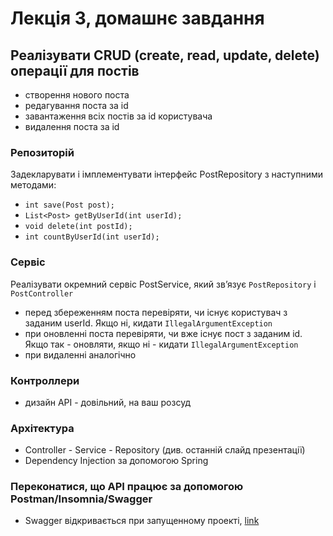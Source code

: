 # Лекція 3, домашнє завдання

## Реалізувати CRUD (create, read, update, delete) операції для постів
* створення нового поста
* редагування поста за id
* завантаження всіх постів за id користувача
* видалення поста за id

### Репозиторій
Задекларувати і імплементувати інтерфейс PostRepository з наступними методами:
* `int save(Post post);`
* `List<Post> getByUserId(int userId);`
* `void delete(int postId);`
* `int countByUserId(int userId);`

### Сервіс
Реалізувати окремний сервіс PostService, який звʼязує `PostRepository` і `PostController`
* перед збереженням поста перевіряти, чи існує користувач з заданим userId. Якщо ні, кидати `IllegalArgumentException`
* при оновленні поста перевіряти, чи вже існує пост з заданим id. Якщо так - оновляти, якщо ні - кидати `IllegalArgumentException`
* при видаленні аналогічно

### Контроллери
* дизайн API - довільний, на ваш розсуд

### Архітектура
* Controller - Service - Repository (див. останній слайд презентації)
* Dependency Injection за допомогою Spring

### Переконатися, що API працює за допомогою Postman/Insomnia/Swagger
* Swagger відкривається при запущенному проекті, [link](http://localhost:8080/swagger-ui/index.htm)
